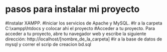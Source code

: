 # pasos para instalar mi proyecto
#Instalar XAMPP. 
#Iniciar los servicios de Apache y MySQL. 
#Ir a la carpeta C:\xampp\htdocs y colocar ahi el proyecto
#Acceder a tu proyecto. Para acceder a tu proyecto, abre tu navegador web y escribe la siguiente dirección: http://localhost/[nombre_de_la_carpeta]
#ir a la base de datos de mysql y correr el scrip de creacion bd.sql
